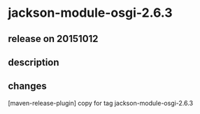 # jackson-module-osgi-2.6.3

## release on 20151012
## description
## changes
[maven-release-plugin] copy for tag jackson-module-osgi-2.6.3

